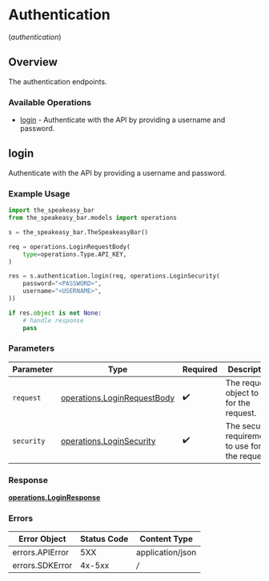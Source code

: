 # Authentication
(*authentication*)

## Overview

The authentication endpoints.

### Available Operations

* [login](#login) - Authenticate with the API by providing a username and password.

## login

Authenticate with the API by providing a username and password.

### Example Usage

```python
import the_speakeasy_bar
from the_speakeasy_bar.models import operations

s = the_speakeasy_bar.TheSpeakeasyBar()

req = operations.LoginRequestBody(
    type=operations.Type.API_KEY,
)

res = s.authentication.login(req, operations.LoginSecurity(
    password="<PASSWORD>",
    username="<USERNAME>",
))

if res.object is not None:
    # handle response
    pass
```

### Parameters

| Parameter                                                                  | Type                                                                       | Required                                                                   | Description                                                                |
| -------------------------------------------------------------------------- | -------------------------------------------------------------------------- | -------------------------------------------------------------------------- | -------------------------------------------------------------------------- |
| `request`                                                                  | [operations.LoginRequestBody](../../models/operations/loginrequestbody.md) | :heavy_check_mark:                                                         | The request object to use for the request.                                 |
| `security`                                                                 | [operations.LoginSecurity](../../models/operations/loginsecurity.md)       | :heavy_check_mark:                                                         | The security requirements to use for the request.                          |


### Response

**[operations.LoginResponse](../../models/operations/loginresponse.md)**
### Errors

| Error Object     | Status Code      | Content Type     |
| ---------------- | ---------------- | ---------------- |
| errors.APIError  | 5XX              | application/json |
| errors.SDKError  | 4x-5xx           | */*              |

